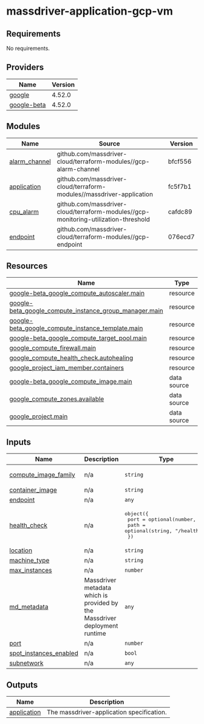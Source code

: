 # massdriver-application-gcp-vm

<!-- BEGINNING OF PRE-COMMIT-TERRAFORM DOCS HOOK -->
## Requirements

No requirements.

## Providers

| Name | Version |
|------|---------|
| <a name="provider_google"></a> [google](#provider\_google) | 4.52.0 |
| <a name="provider_google-beta"></a> [google-beta](#provider\_google-beta) | 4.52.0 |

## Modules

| Name | Source | Version |
|------|--------|---------|
| <a name="module_alarm_channel"></a> [alarm\_channel](#module\_alarm\_channel) | github.com/massdriver-cloud/terraform-modules//gcp-alarm-channel | bfcf556 |
| <a name="module_application"></a> [application](#module\_application) | github.com/massdriver-cloud/terraform-modules//massdriver-application | fc5f7b1 |
| <a name="module_cpu_alarm"></a> [cpu\_alarm](#module\_cpu\_alarm) | github.com/massdriver-cloud/terraform-modules//gcp-monitoring-utilization-threshold | cafdc89 |
| <a name="module_endpoint"></a> [endpoint](#module\_endpoint) | github.com/massdriver-cloud/terraform-modules//gcp-endpoint | 076ecd7 |

## Resources

| Name | Type |
|------|------|
| [google-beta_google_compute_autoscaler.main](https://registry.terraform.io/providers/hashicorp/google-beta/latest/docs/resources/google_compute_autoscaler) | resource |
| [google-beta_google_compute_instance_group_manager.main](https://registry.terraform.io/providers/hashicorp/google-beta/latest/docs/resources/google_compute_instance_group_manager) | resource |
| [google-beta_google_compute_instance_template.main](https://registry.terraform.io/providers/hashicorp/google-beta/latest/docs/resources/google_compute_instance_template) | resource |
| [google-beta_google_compute_target_pool.main](https://registry.terraform.io/providers/hashicorp/google-beta/latest/docs/resources/google_compute_target_pool) | resource |
| [google_compute_firewall.main](https://registry.terraform.io/providers/hashicorp/google/latest/docs/resources/compute_firewall) | resource |
| [google_compute_health_check.autohealing](https://registry.terraform.io/providers/hashicorp/google/latest/docs/resources/compute_health_check) | resource |
| [google_project_iam_member.containers](https://registry.terraform.io/providers/hashicorp/google/latest/docs/resources/project_iam_member) | resource |
| [google-beta_google_compute_image.main](https://registry.terraform.io/providers/hashicorp/google-beta/latest/docs/data-sources/google_compute_image) | data source |
| [google_compute_zones.available](https://registry.terraform.io/providers/hashicorp/google/latest/docs/data-sources/compute_zones) | data source |
| [google_project.main](https://registry.terraform.io/providers/hashicorp/google/latest/docs/data-sources/project) | data source |

## Inputs

| Name | Description | Type | Default | Required |
|------|-------------|------|---------|:--------:|
| <a name="input_compute_image_family"></a> [compute\_image\_family](#input\_compute\_image\_family) | n/a | `string` | `"cos-101-lts"` | no |
| <a name="input_container_image"></a> [container\_image](#input\_container\_image) | n/a | `string` | n/a | yes |
| <a name="input_endpoint"></a> [endpoint](#input\_endpoint) | n/a | `any` | n/a | yes |
| <a name="input_health_check"></a> [health\_check](#input\_health\_check) | n/a | <pre>object({<br>    port = optional(number, 80)<br>    path = optional(string, "/health")<br>  })</pre> | n/a | yes |
| <a name="input_location"></a> [location](#input\_location) | n/a | `string` | n/a | yes |
| <a name="input_machine_type"></a> [machine\_type](#input\_machine\_type) | n/a | `string` | n/a | yes |
| <a name="input_max_instances"></a> [max\_instances](#input\_max\_instances) | n/a | `number` | n/a | yes |
| <a name="input_md_metadata"></a> [md\_metadata](#input\_md\_metadata) | Massdriver metadata which is provided by the Massdriver deployment runtime | `any` | n/a | yes |
| <a name="input_port"></a> [port](#input\_port) | n/a | `number` | n/a | yes |
| <a name="input_spot_instances_enabled"></a> [spot\_instances\_enabled](#input\_spot\_instances\_enabled) | n/a | `bool` | `false` | no |
| <a name="input_subnetwork"></a> [subnetwork](#input\_subnetwork) | n/a | `any` | n/a | yes |

## Outputs

| Name | Description |
|------|-------------|
| <a name="output_application"></a> [application](#output\_application) | The massdriver-application specification. |
<!-- END OF PRE-COMMIT-TERRAFORM DOCS HOOK -->

